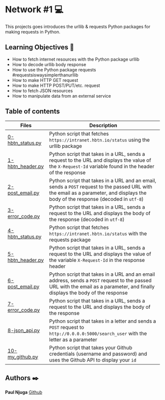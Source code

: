# Network #1 :computer:

This projects goes introduces the urllib & requests Python packages for making requests in Python.

## Learning Objectives :bookmark_tabs:

* How to fetch internet resources with the Python package urllib
* How to decode urllib body response
* How to use the Python package requests #requestsiswaysimplerthanurllib
* How to make HTTP GET request
* How to make HTTP POST/PUT/etc. request
* How to fetch JSON resources
* How to manipulate data from an external service

## Table of contents
Files | Description
----- | -----------
[0-hbtn_status.py](./0-hbtn_status.py) | Python script that fetches ```https://intranet.hbtn.io/status``` using the urllib package
[1-hbtn_header.py](./1-hbtn_header.py) | Python script that takes in a URL, sends a request to the URL and displays the value of the ```X-Request-Id``` variable found in the header of the response
[2-post_email.py](./2-post_email.py) | Python script that takes in a URL and an email, sends a ```POST``` request to the passed URL with the email as a parameter, and displays the body of the response (decoded in ```utf-8```)
[3-error_code.py](./3-error_code.py) | Python script that takes in a URL, sends a request to the URL and displays the body of the response (decoded in ```utf-8```)
[4-hbtn_status.py](./4-hbtn_status.py) | Python script that fetches ```https://intranet.hbtn.io/status``` with the requests package
[5-hbtn_header.py](./5-hbtn_header.py) | Python script that takes in a URL, sends a request to the URL and displays the value of the variable ```X-Request-Id``` in the response header
[6-post_email.py](./6-post_email.py) | Python script that takes in a URL and an email address, sends a ```POST``` request to the passed URL with the email as a parameter, and finally displays the body of the response
[7-error_code.py](./7-error_code.py) | Python script that takes in a URL, sends a request to the URL and displays the body of the response
[8-json_api.py](./8-json_api.py) | Python script that takes in a letter and sends a ```POST``` request to ```http://0.0.0.0:5000/search_user``` with the letter as a parameter
[10-my_github.py](./10-my_github.py) | Python script that takes your Github credentials (username and password) and uses the Github API to display your ```id```

## Authors :black_nib:

**Paul Njuga** [Github](https://github.com/Paul-Njuga)
